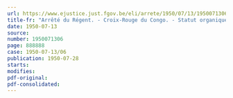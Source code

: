 ```yaml
---
url: https://www.ejustice.just.fgov.be/eli/arrete/1950/07/13/1950071306/justel
title-fr: "Arrêté du Régent. - Croix-Rouge du Congo. - Statut organique. - Modification"
date: 1950-07-13
source:
number: 1950071306
page: 888888
case: 1950-07-13/06
publication: 1950-07-28
starts:
modifies:
pdf-original:
pdf-consolidated:
---
```


